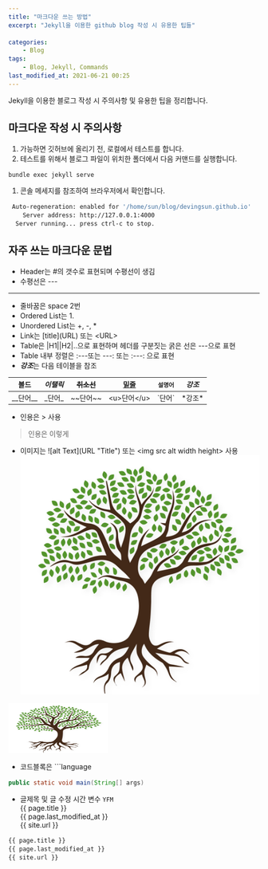 ```yaml
---
title: "마크다운 쓰는 방법"
excerpt: "Jekyll을 이용한 github blog 작성 시 유용한 팁들"

categories:
    - Blog
tags:
    - Blog, Jekyll, Commands
last_modified_at: 2021-06-21 00:25
---
```

Jekyll을 이용한 블로그 작성 시 주의사항 및 유용한 팁을 정리합니다.

## 마크다운 작성 시 주의사항
1. 가능하면 깃허브에 올리기 전, 로컬에서 테스트를 합니다.
1. 테스트를 위해서 블로그 파일이 위치한 폴더에서 다음 커맨드를 실행합니다.
```bash
bundle exec jekyll serve
```
1. 콘솔 메세지를 참조하여 브라우저에서 확인합니다.
```bash
 Auto-regeneration: enabled for '/home/sun/blog/devingsun.github.io'
    Server address: http://127.0.0.1:4000
  Server running... press ctrl-c to stop.
```

## 자주 쓰는 마크다운 문법
+ Header는 #의 갯수로 표현되며 수평선이 생김
+ 수평선은 \-\-\-
---
+ 줄바꿈은 space 2번
+ Ordered List는 1.
+ Unordered List는 +, -, *
+ Link는 \[title]\(URL) 또는 \<URL>
+ Table은 \|H1\|\|H2\|..으로 표현하며 헤더를 구분짓는 굵은 선은 \-\-\-으로 표현
+ Table 내부 정렬은 :---또는 ---: 또는 :---: 으로 표현
+ ***강조***는 다음 테이블을 참조

|__볼드__|_이탤릭_|~~취소선~~|<u>밑줄</u>|`설명어`|*강조*|
|:---:|:---:|:---:|:---:|:---:|:---:|
|\_\_단어\_\_|\_단어\_|\~\~단어\~\~|\<u>단어\</u>|\`단어\`|\*강조\*|

+ 인용은 \> 사용 
>인용은 이렇게
+ 이미지는 \!\[alt Text\](URL "Title") 또는 \<img src alt width height> 사용
![나무alt](/img/Tree.jpg "나무")
<img src="/img/Tree.jpg" alt="나무alt" width="200" height="100" title="나무">

+ 코드블록은 \`\`\`language
```java
public static void main(String[] args)
```

+ 글제목 및 글 수정 시간 변수 `YFM`  
\{\{ page.title \}\}  
\{\{ page.last_modified_at \}\}  
\{\{ site.url \}\}
```markdown
{{ page.title }}
{{ page.last_modified_at }}
{{ site.url }}
```